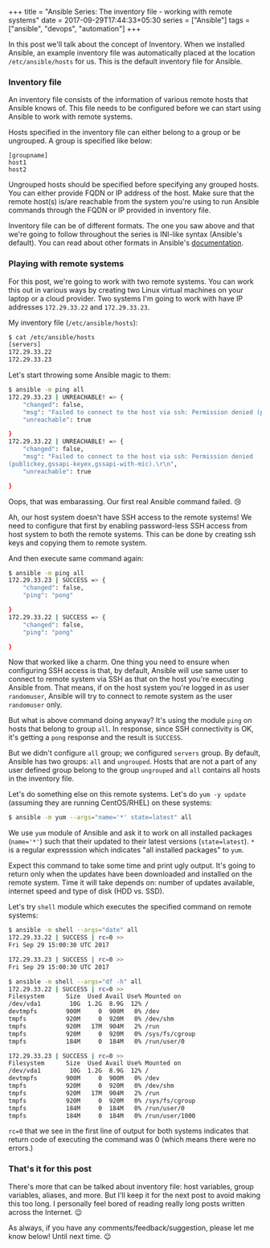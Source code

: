 +++
title = "Ansible Series: The inventory file - working with remote systems" 
date = 2017-09-29T17:44:33+05:30
series = ["Ansible"]
tags = ["ansible", "devops", "automation"]
+++

In this post we'll talk about the concept of Inventory. When we installed
Ansible, an example inventory file was automatically placed at the location
`/etc/ansible/hosts` for us. This is the default inventory file for Ansible. 

### Inventory file

An inventory file consists of the information of various remote hosts that
Ansible knows of. This file needs to be configured before we can start using
Ansible to work with remote systems.

Hosts specified in the inventory file can either belong to a group or be
ungrouped. A group is specified like below:

```
[groupname]
host1
host2
```

Ungrouped hosts should be specified before specifying any grouped hosts. You
can either provide FQDN or IP address of the host. Make sure that the remote
host(s) is/are reachable from the system you're using to run Ansible commands
through the FQDN or IP provided in inventory file.

Inventory file can be of different formats. The one you saw above and that
we're going to follow throughout the series is INI-like syntax (Ansible's
default). You can read about other formats in Ansible's
[documentation](http://docs.ansible.com/ansible/latest/intro_inventory.html).

### Playing with remote systems

For this post, we're going to work with two remote systems. You can work this
out in various ways by creating two Linux virtual machines on your laptop or a
cloud provider. Two systems I'm going to work with have IP addresses
`172.29.33.22` and `172.29.33.23`.

My inventory file (`/etc/ansible/hosts`):

```bash
$ cat /etc/ansible/hosts
[servers]
172.29.33.22
172.29.33.23
```

Let's start throwing some Ansible magic to them:

```bash
$ ansible -m ping all
172.29.33.23 | UNREACHABLE! => {
    "changed": false, 
    "msg": "Failed to connect to the host via ssh: Permission denied (publickey,gssapi-keyex,gssapi-with-mic).\r\n", 
    "unreachable": true

}
172.29.33.22 | UNREACHABLE! => {
    "changed": false, 
    "msg": "Failed to connect to the host via ssh: Permission denied
(publickey,gssapi-keyex,gssapi-with-mic).\r\n", 
    "unreachable": true

}
```

Oops, that was embarassing. Our first real Ansible command failed. :cry: 

Ah, our host system doesn't have SSH access to the remote systems! We need to
configure that first by enabling password-less SSH access from host system to
both the remote systems. This can be done by creating ssh keys and copying them
to remote system. 

And then execute same command again:

```bash
$ ansible -m ping all
172.29.33.23 | SUCCESS => {
    "changed": false, 
    "ping": "pong"

}
172.29.33.22 | SUCCESS => {
    "changed": false, 
    "ping": "pong"

}
```

Now that worked like a charm. One thing you need to ensure when configuring SSH
access is that, by default, Ansible will use same user to connect to remote
system via SSH as that on the host you're executing Ansible from. That means,
if on the host system you're logged in as user `randomuser`, Ansible will try
to connect to remote system as the user `randomuser` only.

But what is above command doing anyway? It's using the module `ping` on hosts
that belong to group `all`. In response, since SSH connectivity is OK, it's
getting a `pong` response and the result is `SUCCESS`.

But we didn't configure `all` group; we configured `servers` group. By default,
Ansible has two groups: `all` and `ungrouped`. Hosts that are not a part of any
user defined group belong to the group `ungrouped` and `all` contains all hosts
in the inventory file.

Let's do something else on this remote systems. Let's do `yum -y update`
(assuming they are running CentOS/RHEL) on these systems:

```bash
$ ansible -m yum --args="name='*' state=latest" all
```

We use `yum` module of Ansible and ask it to work on all installed packages
(`name='*'`) such that their updated to their latest versions (`state=latest`).
`*` is a regular expresssion which indicates "all installed packages" to `yum`.

Expect this command to take some time and print ugly output. It's going to
return only when the updates have been downloaded and installed on the remote
system. Time it will take depends on: number of updates available, internet
speed and type of disk (HDD vs. SSD).

Let's try `shell` module which executes the specified command on remote
systems:

```bash
$ ansible -m shell --args="date" all
172.29.33.22 | SUCCESS | rc=0 >>
Fri Sep 29 15:00:30 UTC 2017

172.29.33.23 | SUCCESS | rc=0 >>
Fri Sep 29 15:00:30 UTC 2017

$ ansible -m shell --args="df -h" all
172.29.33.22 | SUCCESS | rc=0 >>
Filesystem      Size  Used Avail Use% Mounted on
/dev/vda1        10G  1.2G  8.9G  12% /
devtmpfs        900M     0  900M   0% /dev
tmpfs           920M     0  920M   0% /dev/shm
tmpfs           920M   17M  904M   2% /run
tmpfs           920M     0  920M   0% /sys/fs/cgroup
tmpfs           184M     0  184M   0% /run/user/0

172.29.33.23 | SUCCESS | rc=0 >>
Filesystem      Size  Used Avail Use% Mounted on
/dev/vda1        10G  1.2G  8.9G  12% /
devtmpfs        900M     0  900M   0% /dev
tmpfs           920M     0  920M   0% /dev/shm
tmpfs           920M   17M  904M   2% /run
tmpfs           920M     0  920M   0% /sys/fs/cgroup
tmpfs           184M     0  184M   0% /run/user/0
tmpfs           184M     0  184M   0% /run/user/1000
```

`rc=0` that we see in the first line of output for both systems indicates that
return code of executing the command was 0 (which means there were no errors.)

### That's it for this post

There's more that can be talked about inventory file: host variables, group
variables, aliases, and more. But I'll keep it for the next post to avoid
making this too long. I personally feel bored of reading really long posts
written across the Internet. :wink:

As always, if you have any comments/feedback/suggestion, please let me know
below! Until next time. :wink:

